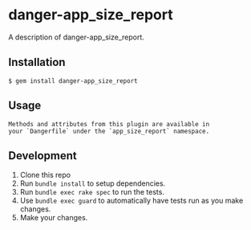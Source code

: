 # danger-app_size_report

A description of danger-app_size_report.

## Installation

    $ gem install danger-app_size_report

## Usage

    Methods and attributes from this plugin are available in
    your `Dangerfile` under the `app_size_report` namespace.

## Development

1. Clone this repo
2. Run `bundle install` to setup dependencies.
3. Run `bundle exec rake spec` to run the tests.
4. Use `bundle exec guard` to automatically have tests run as you make changes.
5. Make your changes.
